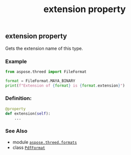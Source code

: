 ﻿---
title: extension property
second_title: Aspose.3D for Python via .NET API References
description: 
type: docs
weight: 620
url: /aspose.threed.formats/pdfformat/extension/
is_root: false
---

## extension property


Gets the extension name of this type.

### Example 


```python
from aspose.threed import FileFormat

format = FileFormat.MAYA_BINARY
print(f"Extension of {format} is {format.extension}")

```
### Definition:
```python
@property
def extension(self):
    ...
```

### See Also
* module [`aspose.threed.formats`](../../)
* class [`PdfFormat`](/3d/python-net/aspose.threed.formats/pdfformat)
